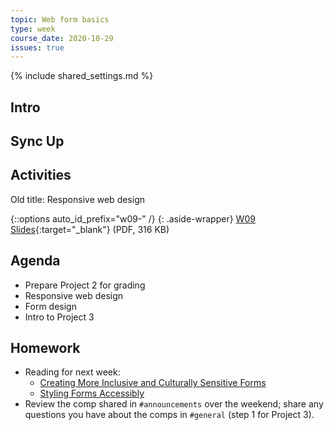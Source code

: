 ```yaml
---
topic: Web form basics
type: week
course_date: 2020-10-29
issues: true
---
```


{% include shared_settings.md %}

## Intro

## Sync Up

## Activities


Old title: Responsive web design

{::options auto_id_prefix="w09-" /}
{: .aside-wrapper}
<span class="highlighter">
[W09 Slides](files/w09.min.pdf){:target="_blank"} (PDF, 316 KB)
</span>


## Agenda
- Prepare Project 2 for grading
- Responsive web design
- Form design
- Intro to Project 3

## Homework
- Reading for next week:
  - [Creating More Inclusive and Culturally Sensitive Forms](https://www.uxbooth.com/articles/creating-more-inclusive-and-culturally-sensitive-forms/)
  - [Styling Forms Accessibly](https://www.uxbooth.com/articles/styling-forms-accessibly/)
- Review the comp shared in `#announcements` over the weekend; share any questions you have about the comps in `#general` (step 1 for Project 3).
